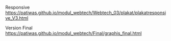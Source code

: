 Responsive
https://patiwas.github.io/modul_webtech/Webtech_03/plakat/plakatresponsive_V3.html

Version Final
https://patiwas.github.io/modul_webtech/Final/graphis_final.html
